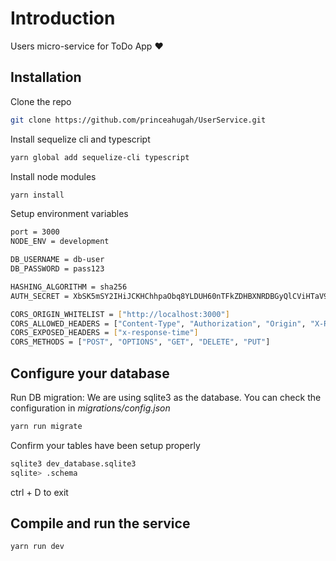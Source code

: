 # Introduction

Users micro-service for ToDo App :heart:


## Installation

Clone the repo
```bash
git clone https://github.com/princeahugah/UserService.git
```

Install sequelize cli and typescript
```bash
yarn global add sequelize-cli typescript
```

Install node modules
```bash
yarn install
```

Setup environment variables
```bash
port = 3000
NODE_ENV = development

DB_USERNAME = db-user
DB_PASSWORD = pass123

HASHING_ALGORITHM = sha256
AUTH_SECRET = XbSK5mSY2IHiJCKHChhpaObq8YLDUH60nTFkZDHBXNRDBGyQlCViHTaV9

CORS_ORIGIN_WHITELIST = ["http://localhost:3000"]
CORS_ALLOWED_HEADERS = ["Content-Type", "Authorization", "Origin", "X-Requested-With", "Accept"]
CORS_EXPOSED_HEADERS = ["x-response-time"]
CORS_METHODS = ["POST", "OPTIONS", "GET", "DELETE", "PUT"]
```


## Configure your database

Run DB migration: We are using sqlite3 as the database. You can check the configuration in *migrations/config.json*
```bash
yarn run migrate
```

Confirm your tables have been setup properly
```bash
sqlite3 dev_database.sqlite3
sqlite> .schema
```
ctrl + D to exit


## Compile and run the service

```bash
yarn run dev
```